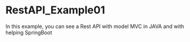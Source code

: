 # RestAPI_Example01
In this example, you can see a Rest API with model MVC in JAVA and with helping SpringBoot
